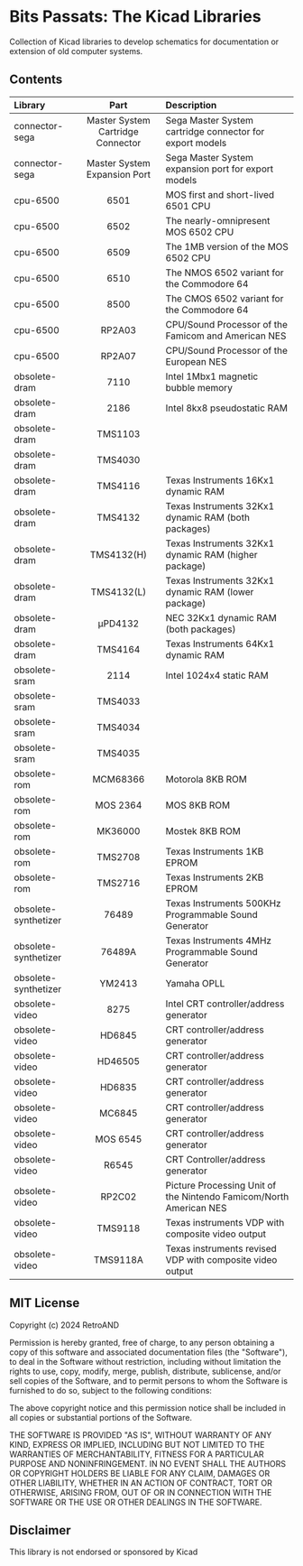 # Bits Passats: The Kicad Libraries
 Collection of Kicad libraries to develop schematics for documentation or extension of old computer systems.

## Contents

| Library       | Part  | Description |
| :------------ | :---: | :------------------------------------------------------------------ |
| connector-sega |  Master System Cartridge Connector | Sega Master System cartridge connector for export models |
| connector-sega |  Master System Expansion Port | Sega Master System expansion port for export models |
| cpu-6500      |  6501 | MOS first and short-lived 6501 CPU  |
| cpu-6500      |  6502 | The nearly-omnipresent MOS 6502 CPU |
| cpu-6500      |  6509 | The 1MB version of the MOS 6502 CPU |
| cpu-6500      |  6510 | The NMOS 6502 variant for the Commodore 64 |
| cpu-6500      |  8500 | The CMOS 6502 variant for the Commodore 64 |
| cpu-6500      |  RP2A03 | CPU/Sound Processor of the Famicom and American NES |
| cpu-6500      |  RP2A07 | CPU/Sound Processor of the European NES |
| obsolete-dram |  7110 | Intel 1Mbx1 magnetic bubble memory |
| obsolete-dram |  2186 | Intel 8kx8 pseudostatic RAM |
| obsolete-dram |  TMS1103 |  |
| obsolete-dram |  TMS4030 |  |
| obsolete-dram |  TMS4116 | Texas Instruments 16Kx1 dynamic RAM |
| obsolete-dram |  TMS4132 | Texas Instruments 32Kx1 dynamic RAM (both packages) |
| obsolete-dram |  TMS4132(H) | Texas Instruments 32Kx1 dynamic RAM (higher package) |
| obsolete-dram |  TMS4132(L) | Texas Instruments 32Kx1 dynamic RAM (lower package) |
| obsolete-dram |  µPD4132 | NEC 32Kx1 dynamic RAM (both packages) |
| obsolete-dram |  TMS4164 | Texas Instruments 64Kx1 dynamic RAM |
| obsolete-sram |  2114 | Intel 1024x4 static RAM |
| obsolete-sram |  TMS4033 |  |
| obsolete-sram |  TMS4034 |  |
| obsolete-sram |  TMS4035 |  |
| obsolete-rom |  MCM68366 | Motorola 8KB ROM |
| obsolete-rom |  MOS 2364 | MOS 8KB ROM |
| obsolete-rom |  MK36000 | Mostek 8KB ROM |
| obsolete-rom |  TMS2708 | Texas Instruments 1KB EPROM |
| obsolete-rom |  TMS2716 | Texas Instruments 2KB EPROM |
| obsolete-synthetizer |  76489 | Texas Instruments 500KHz Programmable Sound Generator |
| obsolete-synthetizer |  76489A | Texas Instruments 4MHz Programmable Sound Generator |
| obsolete-synthetizer |  YM2413 | Yamaha OPLL |
| obsolete-video |  8275 | Intel CRT controller/address generator |
| obsolete-video |  HD6845 | CRT controller/address generator |
| obsolete-video |  HD46505 | CRT controller/address generator |
| obsolete-video |  HD6835 | CRT controller/address generator |
| obsolete-video |  MC6845 | CRT controller/address generator |
| obsolete-video |  MOS 6545 | CRT controller/address generator |
| obsolete-video |  R6545 | CRT Controller/address generator |
| obsolete-video |  RP2C02 | Picture Processing Unit of the Nintendo Famicom/North American NES |
| obsolete-video |  TMS9118 | Texas instruments VDP with composite video output |
| obsolete-video |  TMS9118A | Texas instruments revised VDP with composite video output |

## MIT License
Copyright (c) 2024 RetroAND

Permission is hereby granted, free of charge, to any person obtaining a copy
of this software and associated documentation files (the "Software"), to deal
in the Software without restriction, including without limitation the rights
to use, copy, modify, merge, publish, distribute, sublicense, and/or sell
copies of the Software, and to permit persons to whom the Software is
furnished to do so, subject to the following conditions:

The above copyright notice and this permission notice shall be included in all
copies or substantial portions of the Software.

THE SOFTWARE IS PROVIDED "AS IS", WITHOUT WARRANTY OF ANY KIND, EXPRESS OR
IMPLIED, INCLUDING BUT NOT LIMITED TO THE WARRANTIES OF MERCHANTABILITY,
FITNESS FOR A PARTICULAR PURPOSE AND NONINFRINGEMENT. IN NO EVENT SHALL THE
AUTHORS OR COPYRIGHT HOLDERS BE LIABLE FOR ANY CLAIM, DAMAGES OR OTHER
LIABILITY, WHETHER IN AN ACTION OF CONTRACT, TORT OR OTHERWISE, ARISING FROM,
OUT OF OR IN CONNECTION WITH THE SOFTWARE OR THE USE OR OTHER DEALINGS IN THE
SOFTWARE.

## Disclaimer
This library is not endorsed or sponsored by Kicad
